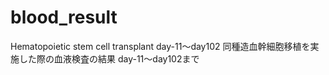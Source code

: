 # blood_result
Hematopoietic stem cell transplant  day-11～day102
同種造血幹細胞移植を実施した際の血液検査の結果 day-11～day102まで
